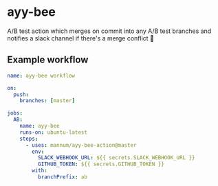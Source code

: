 # ayy-bee

A/B test action which merges on commit into any A/B test branches and notifies a slack channel if there's a merge conflict :honeybee:

## Example workflow

```yaml
name: ayy-bee workflow

on:
  push:
    branches: [master]

jobs:
  AB:
    name: ayy-bee
    runs-on: ubuntu-latest
    steps:
      - uses: mannum/ayy-bee-action@master
        env:
          SLACK_WEBHOOK_URL: ${{ secrets.SLACK_WEBHOOK_URL }}
          GITHUB_TOKEN: ${{ secrets.GITHUB_TOKEN }}
        with:
          branchPrefix: ab
```
